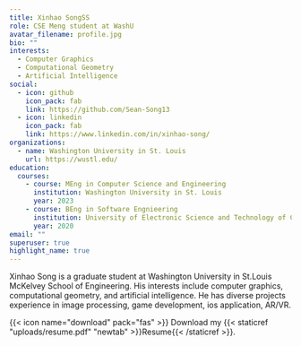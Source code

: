 ```yaml
---
title: Xinhao SongSS
role: CSE Meng student at WashU
avatar_filename: profile.jpg
bio: ""
interests:
  - Computer Graphics
  - Computational Geometry
  - Artificial Intelligence
social:
  - icon: github
    icon_pack: fab
    link: https://github.com/Sean-Song13
  - icon: linkedin
    icon_pack: fab
    link: https://www.linkedin.com/in/xinhao-song/
organizations:
  - name: Washington University in St. Louis
    url: https://wustl.edu/
education:
  courses:
    - course: MEng in Computer Science and Engineering
      institution: Washington University in St. Louis
      year: 2023
    - course: BEng in Software Engnieering
      institution: University of Electronic Science and Technology of China
      year: 2020
email: ""
superuser: true
highlight_name: true
---
```

Xinhao Song is a graduate student at Washington University in St.Louis McKelvey School of Engineering. His interests include computer graphics, computational geometry, and artificial intelligence. He has diverse projects experience in image processing, game development, ios application, AR/VR.

{{< icon name="download" pack="fas" >}} Download my {{< staticref "uploads/resume.pdf" "newtab" >}}Resume{{< /staticref >}}.
